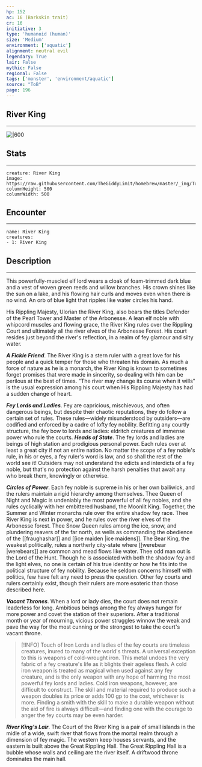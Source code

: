 ```yaml
---
hp: 152
ac: 16 (Barkskin trait)
cr: 16
initiative: 3
type: 'humanoid (human)'    
size: 'Medium'
environment: ['aquatic']
alignment: neutral evil
legendary: True
lair: False
mythic: False
regional: False
tags: ['monster', 'environment/aquatic']
source: "ToB"
page: 196
---
```


## River King
---

![|600](https://raw.githubusercontent.com/TheGiddyLimit/homebrew/master/_img/ToB/River%20King.webp)

## Stats
---

```statblock
creature: River King
image: https://raw.githubusercontent.com/TheGiddyLimit/homebrew/master/_img/ToB/token/River%20King.png
columnHeight: 500
columnWidth: 500
```

## Encounter
---

```encounter-table
name: River King
creatures:
- 1: River King
```

## Description
---
This powerfully-muscled elf lord wears a cloak of foam-trimmed dark blue and a vest of woven green reeds and willow branches. His crown shines like the sun on a lake, and his flowing hair curls and moves even when there is no wind. An orb of blue light that ripples like water circles his hand.

His Rippling Majesty, Ulorian the River King, also bears the titles Defender of the Pearl Tower and Master of the Arbonesse. A lean elf noble with whipcord muscles and flowing grace, the River King rules over the Rippling Court and ultimately all the river elves of the Arbonesse Forest. His court resides just beyond the river's reflection, in a realm of fey glamour and silty water.

**_A Fickle Friend_**. The River King is a stern ruler with a great love for his people and a quick temper for those who threaten his domain. As much a force of nature as he is a monarch, the River King is known to sometimes forget promises that were made in sincerity, so dealing with him can be perilous at the best of times. "The river may change its course when it wills" is the usual expression among his court when His Rippling Majesty has had a sudden change of heart.


**_Fey Lords and Ladies_**. Fey are capricious, mischievous, and often dangerous beings, but despite their chaotic reputations, they do follow a certain set of rules. These rules—widely misunderstood by outsiders—are codified and enforced by a cadre of lofty fey nobility. Befitting any courtly structure, the fey bow to lords and ladies: eldritch creatures of immense power who rule the courts.
**_Heads of State_**. The fey lords and ladies are beings of high station and prodigious personal power. Each rules over at least a great city if not an entire nation. No matter the scope of a fey noble's rule, in his or eyes, a fey ruler's word is law, and so shall the rest of the world see it! Outsiders may not understand the edicts and interdicts of a fey noble, but that's no protection against the harsh penalties that await any who break them, knowingly or otherwise.

**_Circles of Power_**. Each fey noble is supreme in his or her own bailiwick, and the rulers maintain a rigid hierarchy among themselves. Thee Queen of Night and Magic is undeniably the most powerful of all fey nobles, and she rules cyclically with her embittered husband, the Moonlit King. Together, the Summer and Winter monarchs rule over the entire shadow fey race. Thee River King is next in power, and he rules over the river elves of the Arbonesse forest. Thee Snow Queen rules among the ice, snow, and plundering reavers of the far north, as wells as commanding the obedience of the [[fraughashar]] and [[ice maiden \|ice maidens]]. The Bear King, the weakest politically, rules a northerly city-state where [[werebear \|werebears]] are common and mead flows like water.
Thee odd man out is the Lord of the Hunt. Though he is associated with both the shadow fey and the light elves, no one is certain of his true identity or how he fits into the political structure of fey nobility. Because he seldom concerns himself with politics, few have felt any need to press the question.
Other fey courts and rulers certainly exist, though their rulers are more esoteric than those described here.

**_Vacant Thrones_**. When a lord or lady dies, the court does not remain leaderless for long. Ambitious beings among the fey always hunger for more power and covet the station of their superiors. After a traditional month or year of mourning, vicious power struggles winnow the weak and pave the way for the most cunning or the strongest to take the court's vacant throne.


> [!INFO] Touch of Iron
>Lords and ladies of the fey courts are timeless creatures, inured to many of the world's threats. A universal exception to this is weapons of cold-wrought iron. This metal undoes the very fabric of a fey creature's life as it blights their ageless flesh. A cold iron weapon is treated as magical when used against any fey creature, and is the only weapon with any hope of harming the most powerful fey lords and ladies.
>Cold iron weapons, however, are difficult to construct. The skill and material required to produce such a weapon doubles its price or adds 100 gp to the cost, whichever is more. Finding a smith with the skill to make a durable weapon without the aid of fire is always difficult—and finding one with the courage to anger the fey courts may be even harder.

**_River King's Lair_**. The Court of the River King is a pair of small islands in the midle of a wide, swift river that flows from the mortal realm through a dimension of fey magic. The western keep houses servants, and the eastern is built above the Great Rippling Hall. The Great Rippling Hall is a bubble whose walls and ceiling are the river itself. A driftwood throne dominates the main hall.




